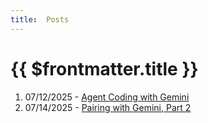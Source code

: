 ```yaml
---
title:  Posts
---
```


# {{ $frontmatter.title }}

1. 07/12/2025 - [Agent Coding with Gemini](posts/2025-07-12_Coding%20With%20Gemini.md)
2. 07/14/2025 - [Pairing with Gemini, Part 2](posts/2025-07-14_Bookmarks%20Part%202.md)